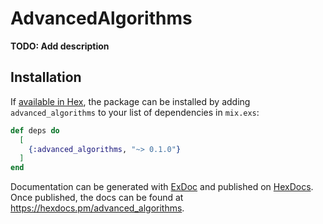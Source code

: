 # AdvancedAlgorithms

**TODO: Add description**

## Installation

If [available in Hex](https://hex.pm/docs/publish), the package can be installed
by adding `advanced_algorithms` to your list of dependencies in `mix.exs`:

```elixir
def deps do
  [
    {:advanced_algorithms, "~> 0.1.0"}
  ]
end
```

Documentation can be generated with [ExDoc](https://github.com/elixir-lang/ex_doc)
and published on [HexDocs](https://hexdocs.pm). Once published, the docs can
be found at <https://hexdocs.pm/advanced_algorithms>.

